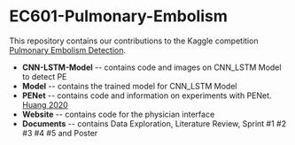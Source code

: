 # EC601-Pulmonary-Embolism
This repository contains our contributions to the Kaggle competition [Pulmonary Embolism Detection](https://www.kaggle.com/c/rsna-str-pulmonary-embolism-detection).

* **CNN-LSTM-Model** -- contains code and images on CNN_LSTM Model to detect PE
* **Model** -- contains the trained model for CNN_LSTM Model
* **PENet** -- contains code and information on experiments with PENet. [Huang 2020](https://github.com/marshuang80/penet)
* **Website** -- contains code for the physician interface
* **Documents** -- contains Data Exploration, Literature Review, Sprint #1 #2 #3 #4 #5 and Poster
